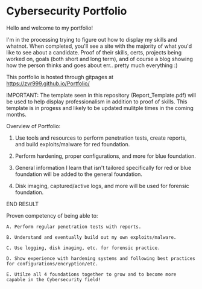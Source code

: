 # Cybersecurity Portfolio



Hello and welcome to my portfolio!

I'm in the processing trying to figure out how to display my skills and whatnot. When completed, you'll see a site with the majority of what you'd like to see about a candidate. Proof of their skills, certs, projects being worked on, goals (both short and long term), and of course a blog showing how the person thinks and goes about err.. pretty much everything :) 

This portfolio is hosted through gitpages at https://zvr999.github.io/Portfolio/


IMPORTANT: The template seen in this repository (Report_Template.pdf) will be used to help display professionalism in addition to proof of skills. This template is in progess and likely to be updated mulitple times in the coming months.



Overview of Portfolio:

1. Use tools and resources to perform penetration tests, create reports, and build exploits/malware for red foundation.

2. Perform hardening, proper configurations, and more for blue foundation.

3. General information I learn that isn't tailored specifically for red or blue foundation will be added to the general foundation.

4. Disk imaging, captured/active logs, and more will be used for forensic foundation.

END RESULT

Proven competency of being able to:
    
    A. Perform regular penetration tests with reports.

    B. Understand and eventually build out my own exploits/malware.

    C. Use logging, disk imaging, etc. for forensic practice.

    D. Show experience with hardening systems and following best practices for configurations/encryption/etc.
    
    E. Utilze all 4 foundations together to grow and to become more capable in the Cybersecurity field!



